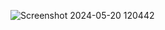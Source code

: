 ![Screenshot 2024-05-20 120442](https://github.com/Saeedr/PersianDate-WindowsForm/assets/7427773/c9f41a68-5b89-49d2-8c21-818777f048f0)
